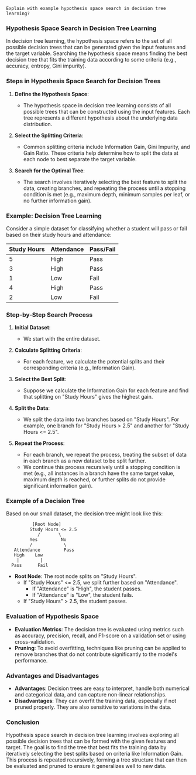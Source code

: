 	Explain with example hypothesis space search in decision tree learning?

### Hypothesis Space Search in Decision Tree Learning

In decision tree learning, the hypothesis space refers to the set of all possible decision trees that can be generated given the input features and the target variable. Searching the hypothesis space means finding the best decision tree that fits the training data according to some criteria (e.g., accuracy, entropy, Gini impurity).

### Steps in Hypothesis Space Search for Decision Trees

1. **Define the Hypothesis Space**:
   - The hypothesis space in decision tree learning consists of all possible trees that can be constructed using the input features. Each tree represents a different hypothesis about the underlying data distribution.

2. **Select the Splitting Criteria**:
   - Common splitting criteria include Information Gain, Gini Impurity, and Gain Ratio. These criteria help determine how to split the data at each node to best separate the target variable.

3. **Search for the Optimal Tree**:
   - The search involves iteratively selecting the best feature to split the data, creating branches, and repeating the process until a stopping condition is met (e.g., maximum depth, minimum samples per leaf, or no further information gain).

### Example: Decision Tree Learning

Consider a simple dataset for classifying whether a student will pass or fail based on their study hours and attendance:

| Study Hours | Attendance | Pass/Fail |
|-------------|------------|-----------|
| 5           | High       | Pass      |
| 3           | High       | Pass      |
| 1           | Low        | Fail      |
| 4           | High       | Pass      |
| 2           | Low        | Fail      |

### Step-by-Step Search Process

1. **Initial Dataset**:
   - We start with the entire dataset.

2. **Calculate Splitting Criteria**:
   - For each feature, we calculate the potential splits and their corresponding criteria (e.g., Information Gain).

3. **Select the Best Split**:
   - Suppose we calculate the Information Gain for each feature and find that splitting on "Study Hours" gives the highest gain.

4. **Split the Data**:
   - We split the data into two branches based on "Study Hours". For example, one branch for "Study Hours > 2.5" and another for "Study Hours <= 2.5".

5. **Repeat the Process**:
   - For each branch, we repeat the process, treating the subset of data in each branch as a new dataset to be split further.
   - We continue this process recursively until a stopping condition is met (e.g., all instances in a branch have the same target value, maximum depth is reached, or further splits do not provide significant information gain).

### Example of a Decision Tree

Based on our small dataset, the decision tree might look like this:

```
          [Root Node]
         Study Hours <= 2.5
            /       \
         Yes         No
         /            \
   Attendance         Pass
   High    Low
    |        |
  Pass      Fail
```

- **Root Node**: The root node splits on "Study Hours".
  - If "Study Hours" <= 2.5, we split further based on "Attendance".
    - If "Attendance" is "High", the student passes.
    - If "Attendance" is "Low", the student fails.
  - If "Study Hours" > 2.5, the student passes.

### Evaluation of Hypothesis Space

- **Evaluation Metrics**: The decision tree is evaluated using metrics such as accuracy, precision, recall, and F1-score on a validation set or using cross-validation.
- **Pruning**: To avoid overfitting, techniques like pruning can be applied to remove branches that do not contribute significantly to the model's performance.

### Advantages and Disadvantages

- **Advantages**: Decision trees are easy to interpret, handle both numerical and categorical data, and can capture non-linear relationships.
- **Disadvantages**: They can overfit the training data, especially if not pruned properly. They are also sensitive to variations in the data.

### Conclusion

Hypothesis space search in decision tree learning involves exploring all possible decision trees that can be formed with the given features and target. The goal is to find the tree that best fits the training data by iteratively selecting the best splits based on criteria like Information Gain. This process is repeated recursively, forming a tree structure that can then be evaluated and pruned to ensure it generalizes well to new data.